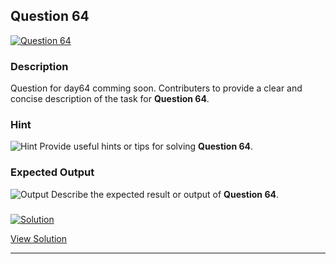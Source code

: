 


## Question 64
<a href="https://github.com/alishgosai/Python-Exercise-and-Solutions/blob/master/questions/Question64.md" target="_blank">
  <img src="https://img.shields.io/badge/Question-64-purple?style=for-the-badge&logoSize=60" alt="Question 64">
</a>

### **Description**
Question for day64 comming soon.
Contributers to provide a clear and concise description of the task for **Question 64**.

### **Hint**
![Hint](https://img.shields.io/badge/Hint:-blue)
Provide useful hints or tips for solving **Question 64**.

### **Expected Output**
![Output](https://img.shields.io/badge/Output:-blue)
Describe the expected result or output of **Question 64**.

### <a href="https://github.com/alishgosai/Python-Exercise-and-Solutions/blob/master/solutions/Solution64.js" target="_blank">
  <img src="https://img.shields.io/badge/Solution-1f8e00?style=for-the-badge&logo=solution&logoColor=white" alt="Solution">
</a>

<a href="https://github.com/alishgosai/Python-Exercise-and-Solutions/blob/master/solutions/Solution64.js" target="_blank">View Solution</a>

---

